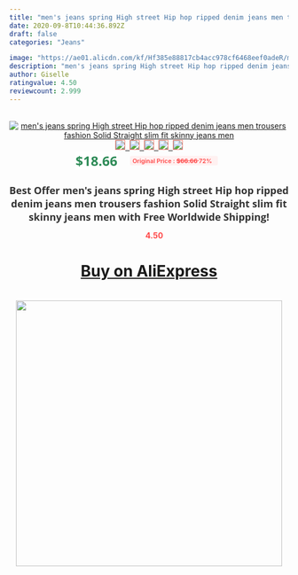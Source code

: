 ```yaml
---
title: "men's jeans spring High street Hip hop ripped denim jeans men trousers fashion Solid Straight slim fit skinny jeans men"
date: 2020-09-8T10:44:36.892Z
draft: false
categories: "Jeans"

image: "https://ae01.alicdn.com/kf/Hf385e88817cb4acc978cf6468eef0adeR/men-s-jeans-spring-High-street-Hip-hop-ripped-denim-jeans-men-trousers-fashion-Solid-Straight.jpg"
description: "men's jeans spring High street Hip hop ripped denim jeans men trousers fashion Solid Straight slim fit skinny jeans men"
author: Giselle
ratingvalue: 4.50
reviewcount: 2.999
---
```

<br>
<div style="text-align: center;">
<a href="https://s.click.aliexpress.com/e/_ADMbed" target="_blank" rel="nofollow noopener noreferrer"><img alt="men's jeans spring High street Hip hop ripped denim jeans men trousers fashion Solid Straight slim fit skinny jeans men" class="magnifier-image" src="https://ae01.alicdn.com/kf/Hf385e88817cb4acc978cf6468eef0adeR/men-s-jeans-spring-High-street-Hip-hop-ripped-denim-jeans-men-trousers-fashion-Solid-Straight.jpg_640x640.jpg">
<br>
<img style="border:1px solid salmon" src="https://ae01.alicdn.com/kf/Hf385e88817cb4acc978cf6468eef0adeR/men-s-jeans-spring-High-street-Hip-hop-ripped-denim-jeans-men-trousers-fashion-Solid-Straight.jpg_120x120.jpg">&nbsp;&nbsp;<img style="border:1px solid salmon" src="https://ae01.alicdn.com/kf/Hee8cb8bc45dd473abdf6ab541f348b92d/men-s-jeans-spring-High-street-Hip-hop-ripped-denim-jeans-men-trousers-fashion-Solid-Straight.jpg_120x120.jpg">&nbsp;&nbsp;<img style="border:1px solid salmon" src="https://ae01.alicdn.com/kf/Hd4b7a61f82614be7a877d5147f568888d/men-s-jeans-spring-High-street-Hip-hop-ripped-denim-jeans-men-trousers-fashion-Solid-Straight.jpg_120x120.jpg">&nbsp;&nbsp;<img style="border:1px solid salmon" src="https://ae01.alicdn.com/kf/He9fe6674c66f416f93568c9d4fcd7c15M/men-s-jeans-spring-High-street-Hip-hop-ripped-denim-jeans-men-trousers-fashion-Solid-Straight.jpg_120x120.jpg">&nbsp;&nbsp;<img style="border:1px solid salmon" src="https://ae01.alicdn.com/kf/H4c9c1d99ca3b49ed8d93de44b3049a98J/men-s-jeans-spring-High-street-Hip-hop-ripped-denim-jeans-men-trousers-fashion-Solid-Straight.jpg_120x120.jpg"></a></div><br0>
<div style="text-align: center;"><span style="background-color: white; border: 0px; box-sizing: border-box; color: seagreen; display: inline-block; font-family: &quot;open sans&quot; , &quot;arial&quot; , &quot;helvetica&quot; , sans-serif , &quot;heiti&quot;; font-size: 24px; font-stretch: inherit; font-weight: 700; line-height: inherit; margin: 0px 10px 0px 0px; padding: 0px; vertical-align: middle;">$18.66 </span>
<span style="background: rgb(255 , 241 , 241); border-radius: 3px; border: 0px; box-sizing: border-box; color: #ff4747; display: inline-block; font-family: inherit; font-size: 12px; font-stretch: inherit; font-style: inherit; font-variant: inherit; font-weight: 600; line-height: inherit; margin: 0px; padding: 2px 5px; transform: scale(0.9); vertical-align: middle;">Original Price : <b style="text-decoration: line-through;">$66.66 </b> 72%&nbsp;&nbsp;</span></div>
<h1 style="color: #333333; display: inline-block; font-family: &quot;open sans&quot; , &quot;arial&quot; , &quot;helvetica&quot; , sans-serif , &quot;heiti&quot;; font-size: 18px; font-stretch: inherit; font-weight: 700; text-align: center;">Best Offer men's jeans spring High street Hip hop ripped denim jeans men trousers fashion Solid Straight slim fit skinny jeans men with Free Worldwide Shipping!</h1>
<div style="color: #ff4747; text-align: center;">
<img src="https://4.bp.blogspot.com/-M0ZcTcb-5uY/XleCXlxnR4I/AAAAAAAAAEc/OrjgMkXV1oMQFaCRZj5HQwOCBcu3w1FegCPcBGAYYCw/s1600/star.png" style="height: 15px;">&nbsp;<b>4.50</b></div>
<div class="button_cont" align="center"><a class="buynow_a" href="https://s.click.aliexpress.com/e/_ADMbed" target="_blank" rel="nofollow noopener noreferrer"><H1>Buy on AliExpress</H1></a></div><br>
<div class="separator" style="clear: both; text-align: center;">
<img src="https://lh3.googleusercontent.com/-pTy5HemUv9M/XlePHvY0dAI/AAAAAAAAAE4/0nX5iRUoIWY8eMW9Dpxeirr157OZliDIgCLcBGAsYHQ/s1600/badge.gif" width="480">
</div>
